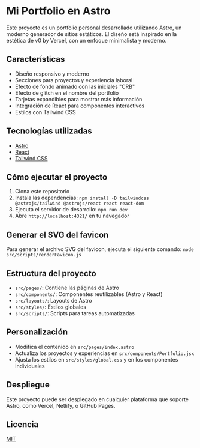 # Mi Portfolio en Astro

Este proyecto es un portfolio personal desarrollado utilizando Astro, un moderno generador de sitios estáticos. El diseño está inspirado en la estética de v0 by Vercel, con un enfoque minimalista y moderno.

## Características

- Diseño responsivo y moderno
- Secciones para proyectos y experiencia laboral
- Efecto de fondo animado con las iniciales "CRB"
- Efecto de glitch en el nombre del portfolio
- Tarjetas expandibles para mostrar más información
- Integración de React para componentes interactivos
- Estilos con Tailwind CSS

## Tecnologías utilizadas

- [Astro](https://astro.build/)
- [React](https://reactjs.org/)
- [Tailwind CSS](https://tailwindcss.com/)

## Cómo ejecutar el proyecto

1. Clona este repositorio
2. Instala las dependencias: `npm install -D tailwindcss @astrojs/tailwind @astrojs/react react react-dom`
3. Ejecuta el servidor de desarrollo: `npm run dev`
4. Abre `http://localhost:4321/` en tu navegador

## Generar el SVG del favicon

Para generar el archivo SVG del favicon, ejecuta el siguiente comando:
`node src/scripts/renderFavicon.js`

## Estructura del proyecto

- `src/pages/`: Contiene las páginas de Astro
- `src/components/`: Componentes reutilizables (Astro y React)
- `src/layouts/`: Layouts de Astro
- `src/styles/`: Estilos globales
- `src/scripts/`: Scripts para tareas automatizadas

## Personalización

- Modifica el contenido en `src/pages/index.astro`
- Actualiza los proyectos y experiencias en `src/components/Portfolio.jsx`
- Ajusta los estilos en `src/styles/global.css` y en los componentes individuales

## Despliegue

Este proyecto puede ser desplegado en cualquier plataforma que soporte Astro, como Vercel, Netlify, o GitHub Pages.

## Licencia

[MIT](https://choosealicense.com/licenses/mit/)
